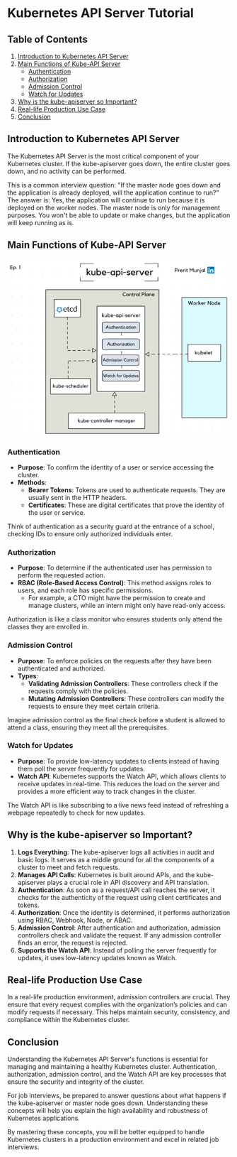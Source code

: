 # Kubernetes API Server Tutorial

## Table of Contents
1. [Introduction to Kubernetes API Server](#introduction-to-kubernetes-api-server)
2. [Main Functions of Kube-API Server](#main-functions-of-kube-api-server)
   - [Authentication](#authentication)
   - [Authorization](#authorization)
   - [Admission Control](#admission-control)
   - [Watch for Updates](#watch-for-updates)
3. [Why is the kube-apiserver so Important?](#why-is-the-kube-apiserver-so-important)
4. [Real-life Production Use Case](#real-life-production-use-case)
5. [Conclusion](#conclusion)

## Introduction to Kubernetes API Server

The Kubernetes API Server is the most critical component of your Kubernetes cluster. If the kube-apiserver goes down, the entire cluster goes down, and no activity can be performed.

This is a common interview question: "If the master node goes down and the application is already deployed, will the application continue to run?" The answer is: Yes, the application will continue to run because it is deployed on the worker nodes. The master node is only for management purposes. You won't be able to update or make changes, but the application will keep running as is.

## Main Functions of Kube-API Server

<div style="text-align: center;">
  <img src="../../pics/kube-api-server.gif" alt="Kube-Api-Server" style="width: 600px; height: 400px;">
</div>

### Authentication

- **Purpose**: To confirm the identity of a user or service accessing the cluster.
- **Methods**:
  - **Bearer Tokens**: Tokens are used to authenticate requests. They are usually sent in the HTTP headers.
  - **Certificates**: These are digital certificates that prove the identity of the user or service.

Think of authentication as a security guard at the entrance of a school, checking IDs to ensure only authorized individuals enter.

### Authorization

- **Purpose**: To determine if the authenticated user has permission to perform the requested action.
- **RBAC (Role-Based Access Control)**: This method assigns roles to users, and each role has specific permissions.
  - For example, a CTO might have the permission to create and manage clusters, while an intern might only have read-only access.

Authorization is like a class monitor who ensures students only attend the classes they are enrolled in.

### Admission Control

- **Purpose**: To enforce policies on the requests after they have been authenticated and authorized.
- **Types**:
  - **Validating Admission Controllers**: These controllers check if the requests comply with the policies.
  - **Mutating Admission Controllers**: These controllers can modify the requests to ensure they meet certain criteria.

Imagine admission control as the final check before a student is allowed to attend a class, ensuring they meet all the prerequisites.

### Watch for Updates

- **Purpose**: To provide low-latency updates to clients instead of having them poll the server frequently for updates.
- **Watch API**: Kubernetes supports the Watch API, which allows clients to receive updates in real-time. This reduces the load on the server and provides a more efficient way to track changes in the cluster.

The Watch API is like subscribing to a live news feed instead of refreshing a webpage repeatedly to check for new updates.

## Why is the kube-apiserver so Important?

1. **Logs Everything**: The kube-apiserver logs all activities in audit and basic logs. It serves as a middle ground for all the components of a cluster to meet and fetch requests.
2. **Manages API Calls**: Kubernetes is built around APIs, and the kube-apiserver plays a crucial role in API discovery and API translation.
3. **Authentication**: As soon as a request/API call reaches the server, it checks for the authenticity of the request using client certificates and tokens.
4. **Authorization**: Once the identity is determined, it performs authorization using RBAC, Webhook, Node, or ABAC.
5. **Admission Control**: After authentication and authorization, admission controllers check and validate the request. If any admission controller finds an error, the request is rejected.
6. **Supports the Watch API**: Instead of polling the server frequently for updates, it uses low-latency updates known as Watch.

## Real-life Production Use Case

In a real-life production environment, admission controllers are crucial. They ensure that every request complies with the organization’s policies and can modify requests if necessary. This helps maintain security, consistency, and compliance within the Kubernetes cluster.

## Conclusion

Understanding the Kubernetes API Server's functions is essential for managing and maintaining a healthy Kubernetes cluster. Authentication, authorization, admission control, and the Watch API are key processes that ensure the security and integrity of the cluster.

For job interviews, be prepared to answer questions about what happens if the kube-apiserver or master node goes down. Understanding these concepts will help you explain the high availability and robustness of Kubernetes applications.

By mastering these concepts, you will be better equipped to handle Kubernetes clusters in a production environment and excel in related job interviews.
